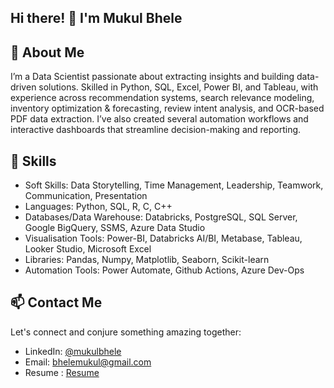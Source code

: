 ## Hi there! 👋 I'm Mukul Bhele
## 🚀 About Me
I’m a Data Scientist passionate about extracting insights and building data-driven solutions. Skilled in Python, SQL, Excel, Power BI, and Tableau, with experience across recommendation systems, search relevance modeling, inventory optimization & forecasting, review intent analysis, and OCR-based PDF data extraction. I’ve also created several automation workflows and interactive dashboards that streamline decision-making and reporting.

## 💼 Skills

 - Soft Skills: Data Storytelling, Time Management, Leadership, Teamwork, Communication, Presentation
 - Languages: Python, SQL, R, C, C++
 - Databases/Data Warehouse: Databricks, PostgreSQL, SQL Server, Google BigQuery, SSMS, Azure Data Studio
 - Visualisation Tools: Power-BI, Databricks AI/BI, Metabase, Tableau, Looker Studio, Microsoft Excel
 - Libraries: Pandas, Numpy, Matplotlib, Seaborn, Scikit-learn
 - Automation Tools: Power Automate, Github Actions, Azure Dev-Ops

## 📫 Contact Me
Let's connect and conjure something amazing together:
- LinkedIn: [@mukulbhele](https://www.linkedin.com/in/mukulbhele/)
- Email: [bhelemukul@gmail.com](mailto:bhelemukul@gmail.com)
- Resume : [Resume]()
